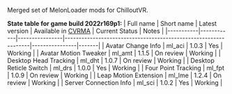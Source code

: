 Merged set of MelonLoader mods for ChilloutVR.

**State table for game build 2022r169p1:**
| Full name | Short name | Latest version | Available in [CVRMA](https://github.com/knah/CVRMelonAssistant) | Current Status | Notes |
|-----------|------------|----------------|-----------------------------------------------------------------|----------------|-------|
| Avatar Change Info | ml_aci | 1.0.3 | Yes | Working |
| Avatar Motion Tweaker | ml_amt | 1.1.5 | On review | Working |
| Desktop Head Tracking | ml_dht | 1.0.7 | On review | Working |
| Desktop Reticle Switch | ml_drs | 1.0.0 | Yes | Working |
| Four Point Tracking | ml_fpt | 1.0.9 | On review | Working |
| Leap Motion Extension | ml_lme | 1.2.4 | On review | Working |
| Server Connection Info | ml_sci | 1.0.2 | Yes | Working |
